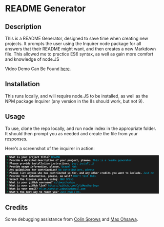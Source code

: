# README Generator

  ## Description
  
  This is a README Generator, designed to save time when creating new projects. It prompts the user using the Inquirer node package for all answers that their README might want, and then creates a new Markdown file. This allowed me to practice ES6 syntax, as well as gain more comfort and knowledge of node.JS

  Video Demo Can Be Found [here](https://drive.google.com/file/d/1wEd6cQCxZyEDYVQ7lFYc64palDNPKT9v/view).
  
  ## Installation
  
  This runs locally, and will require node.JS to be installed, as well as the NPM package Inquirer (any version in the 8s should work, but not 9).
  
  ## Usage
  
  To use, clone the repo locally, and run node index in the appropriate folder. It should then prompt you as needed and create the file from your responses.

  Here's a screenshot of the inquirer in action:

  
  ![screenshot of inquirer with dummy answers](./screenshot.png)
    
  ## Credits

  Some debugging assistance from [Colin Sprows](https://github.com/ColinSprows) and [Max Ohsawa](https://github.com/maxohsawa).
  

  